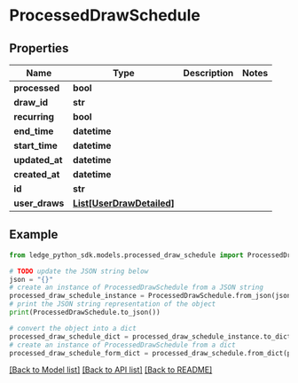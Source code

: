 # ProcessedDrawSchedule


## Properties

Name | Type | Description | Notes
------------ | ------------- | ------------- | -------------
**processed** | **bool** |  | 
**draw_id** | **str** |  | 
**recurring** | **bool** |  | 
**end_time** | **datetime** |  | 
**start_time** | **datetime** |  | 
**updated_at** | **datetime** |  | 
**created_at** | **datetime** |  | 
**id** | **str** |  | 
**user_draws** | [**List[UserDrawDetailed]**](UserDrawDetailed.md) |  | 

## Example

```python
from ledge_python_sdk.models.processed_draw_schedule import ProcessedDrawSchedule

# TODO update the JSON string below
json = "{}"
# create an instance of ProcessedDrawSchedule from a JSON string
processed_draw_schedule_instance = ProcessedDrawSchedule.from_json(json)
# print the JSON string representation of the object
print(ProcessedDrawSchedule.to_json())

# convert the object into a dict
processed_draw_schedule_dict = processed_draw_schedule_instance.to_dict()
# create an instance of ProcessedDrawSchedule from a dict
processed_draw_schedule_form_dict = processed_draw_schedule.from_dict(processed_draw_schedule_dict)
```
[[Back to Model list]](../README.md#documentation-for-models) [[Back to API list]](../README.md#documentation-for-api-endpoints) [[Back to README]](../README.md)


